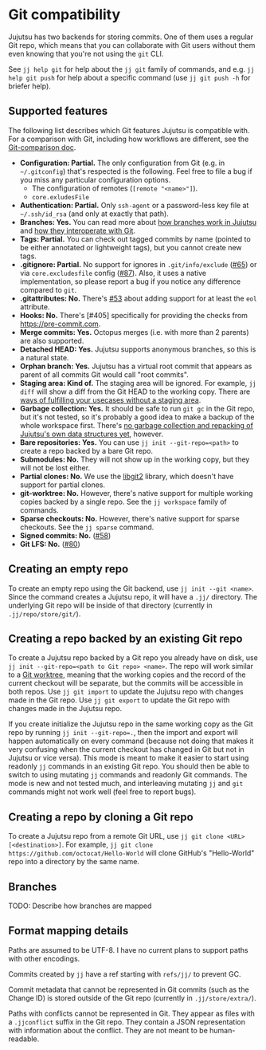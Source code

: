 # Git compatibility

Jujutsu has two backends for storing commits. One of them uses a regular Git
repo, which means that you can collaborate with Git users without them even
knowing that you're not using the `git` CLI.

See `jj help git` for help about the `jj git` family of commands, and e.g.
`jj help git push` for help about a specific command (use `jj git push -h` for
briefer help).


## Supported features

The following list describes which Git features Jujutsu is compatible with. For
a comparison with Git, including how workflows are different, see the
[Git-comparison doc](git-comparison.md).

* **Configuration: Partial.** The only configuration from Git (e.g. in
  `~/.gitconfig`) that's respected is the following. Feel free to file a bug if
  you miss any particular configuration options.
  * The configuration of remotes (`[remote "<name>"]`).
  * `core.exludesFile`
* **Authentication: Partial.** Only `ssh-agent` or a password-less key file at
  `~/.ssh/id_rsa` (and only at exactly that path).
* **Branches: Yes.** You can read more about
  [how branches work in Jujutsu](branches.md)
  and [how they interoperate with Git](#branches).
* **Tags: Partial.** You can check out tagged commits by name (pointed to be
  either annotated or lightweight tags), but you cannot create new tags.
* **.gitignore: Partial.** No support for ignores in `.git/info/exclude`
  ([#65](https://github.com/martinvonz/jj/issues/65)) or via `core.excludesfile`
  config ([#87](https://github.com/martinvonz/jj/issues/87)). Also, it uses a
  native implementation, so please report a bug if you notice any difference
  compared to `git`.  
* **.gitattributes: No.** There's [#53](https://github.com/martinvonz/jj/issues/53)
  about adding support for at least the `eol` attribute.
* **Hooks: No.** There's [#405] specifically for providing the checks from
  https://pre-commit.com.
* **Merge commits: Yes.** Octopus merges (i.e. with more than 2 parents) are
  also supported.
* **Detached HEAD: Yes.** Jujutsu supports anonymous branches, so this is a
  natural state.
* **Orphan branch: Yes.** Jujutsu has a virtual root commit that appears as
  parent of all commits Git would call "root commits".
* **Staging area: Kind of.** The staging area will be ignored. For example,
  `jj diff` will show a diff from the Git HEAD to the working copy. There are
  [ways of fulfilling your usecases without a staging
  area](https://github.com/martinvonz/jj/blob/main/docs/git-comparison.md#the-index).  
* **Garbage collection: Yes.** It should be safe to run `git gc` in the Git
  repo, but it's not tested, so it's probably a good idea to make a backup of
  the whole workspace first. There's [no garbage collection and repacking of
  Jujutsu's own data structures yet](https://github.com/martinvonz/jj/issues/12),
  however.
* **Bare repositories: Yes.** You can use `jj init --git-repo=<path>` to create
  a repo backed by a bare Git repo.
* **Submodules: No.** They will not show up in the working copy, but they will
  not be lost either.
* **Partial clones: No.** We use the [libgit2](https://libgit2.org/) library,
  which doesn't have support for partial clones.
* **git-worktree: No.** However, there's native support for multiple working
  copies backed by a single repo. See the `jj workspace` family of commands.
* **Sparse checkouts: No.** However, there's native support for sparse
  checkouts. See the `jj sparse` command.
* **Signed commits: No.** ([#58](https://github.com/martinvonz/jj/issues/58))
* **Git LFS: No.** ([#80](https://github.com/martinvonz/jj/issues/80))


## Creating an empty repo

To create an empty repo using the Git backend, use `jj init --git <name>`. Since
the command creates a Jujutsu repo, it will have a `.jj/` directory. The
underlying Git repo will be inside of that directory (currently in
`.jj/repo/store/git/`).


## Creating a repo backed by an existing Git repo

To create a Jujutsu repo backed by a Git repo you already have on disk, use
`jj init --git-repo=<path to Git repo> <name>`. The repo will work similar to a
[Git worktree](https://git-scm.com/docs/git-worktree), meaning that the working
copies and the record of the current checkout will be separate, but the commits
will be accessible in both repos. Use `jj git import` to update the Jujutsu repo
with changes made in the Git repo. Use `jj git export` to update the Git repo
with changes made in the Jujutsu repo.

If you create initialize the Jujutsu repo in the same working copy as the Git
repo by running `jj init --git-repo=.`, then the import and export will happen
automatically on every command (because not doing that makes it very confusing
when the current checkout has changed in Git but not in Jujutsu or vice versa).
This mode is meant to make it easier to start using readonly `jj` commands in an
existing Git repo. You should then be able to switch to using mutating `jj`
commands and readonly Git commands. The mode is new and not tested much, and
interleaving mutating `jj` and `git` commands might not work well (feel free
to report bugs).


## Creating a repo by cloning a Git repo

To create a Jujutsu repo from a remote Git URL, use `jj git clone <URL>
[<destination>]`. For example, `jj git clone
https://github.com/octocat/Hello-World` will clone GitHub's "Hello-World" repo
into a directory by the same name.


## Branches

TODO: Describe how branches are mapped


## Format mapping details

Paths are assumed to be UTF-8. I have no current plans to support paths with
other encodings.

Commits created by `jj` have a ref starting with `refs/jj/` to prevent GC.

Commit metadata that cannot be represented in Git commits (such as the Change
ID) is stored outside of the Git repo (currently in `.jj/store/extra/`).

Paths with conflicts cannot be represented in Git. They appear as files with
a `.jjconflict` suffix in the Git repo. They contain a JSON representation with
information about the conflict. They are not meant to be human-readable.
